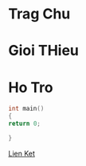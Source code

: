 
# Trag Chu  
# Gioi THieu
# Ho Tro
```c++
int main()
{
return 0;

}
```
[Lien Ket ](https://github.com/adam-p/markdown-here/wiki/Markdown-Cheatsheet)
